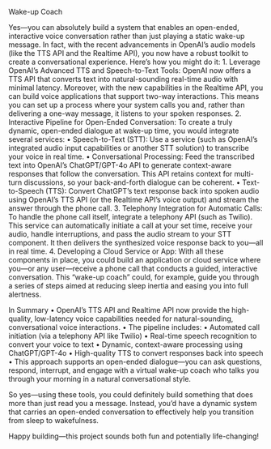 Wake-up Coach

Yes—you can absolutely build a system that enables an open-ended, interactive voice conversation rather than just playing a static wake-up message. In fact, with the recent advancements in OpenAI’s audio models (like the TTS API and the Realtime API), you now have a robust toolkit to create a conversational experience. Here’s how you might do it:
	1.	Leverage OpenAI’s Advanced TTS and Speech-to-Text Tools:
OpenAI now offers a TTS API that converts text into natural-sounding real-time audio with minimal latency. Moreover, with the new capabilities in the Realtime API, you can build voice applications that support two-way interactions. This means you can set up a process where your system calls you and, rather than delivering a one-way message, it listens to your spoken responses.
	2.	Interactive Pipeline for Open-Ended Conversation:
To create a truly dynamic, open-ended dialogue at wake-up time, you would integrate several services:
	•	Speech-to-Text (STT): Use a service (such as OpenAI’s integrated audio input capabilities or another STT solution) to transcribe your voice in real time.
	•	Conversational Processing: Feed the transcribed text into OpenAI’s ChatGPT/GPT-4o API to generate context-aware responses that follow the conversation. This API retains context for multi-turn discussions, so your back-and-forth dialogue can be coherent.
	•	Text-to-Speech (TTS): Convert ChatGPT’s text response back into spoken audio using OpenAI’s TTS API (or the Realtime API’s voice output) and stream the answer through the phone call.
	3.	Telephony Integration for Automatic Calls:
To handle the phone call itself, integrate a telephony API (such as Twilio). This service can automatically initiate a call at your set time, receive your audio, handle interruptions, and pass the audio stream to your STT component. It then delivers the synthesized voice response back to you—all in real time.
	4.	Developing a Cloud Service or App:
With all these components in place, you could build an application or cloud service where you—or any user—receive a phone call that conducts a guided, interactive conversation. This “wake-up coach” could, for example, guide you through a series of steps aimed at reducing sleep inertia and easing you into full alertness.

In Summary
	•	OpenAI’s TTS API and Realtime API now provide the high-quality, low-latency voice capabilities needed for natural-sounding, conversational voice interactions.
	•	The pipeline includes:
• Automated call initiation (via a telephony API like Twilio)
• Real-time speech recognition to convert your voice to text
• Dynamic, context-aware processing using ChatGPT/GPT-4o
• High-quality TTS to convert responses back into speech
	•	This approach supports an open-ended dialogue—you can ask questions, respond, interrupt, and engage with a virtual wake-up coach who talks you through your morning in a natural conversational style.

So yes—using these tools, you could definitely build something that does more than just read you a message. Instead, you’d have a dynamic system that carries an open-ended conversation to effectively help you transition from sleep to wakefulness.

Happy building—this project sounds both fun and potentially life-changing!